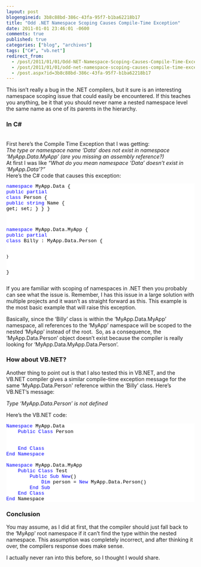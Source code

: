 ```yaml
---
layout: post
blogengineid: 3b8c88bd-386c-43fa-95f7-b1ba62218b17
title: "Odd .NET Namespace Scoping Causes Compile-Time Exception"
date: 2011-01-01 23:46:01 -0600
comments: true
published: true
categories: ["blog", "archives"]
tags: ["C#", "vb.net"]
redirect_from: 
  - /post/2011/01/01/Odd-NET-Namespace-Scoping-Causes-Compile-Time-Exception
  - /post/2011/01/01/odd-net-namespace-scoping-causes-compile-time-exception
  - /post.aspx?id=3b8c88bd-386c-43fa-95f7-b1ba62218b17
---
```

<!-- more -->

This isn’t really a bug in the .NET compilers, but it sure is an interesting namespace scoping issue that could easily be encountered. If this teaches you anything, be it that you should never name a nested namespace level the same name as one of its parents in the hierarchy.  <h3>In C#</h3>  
First here’s the Compile Time Exception that I was getting:  
<em>The type or namespace name ‘Data’ does not exist in namespace ‘MyApp.Data.MyApp’ (are you missing an assembly reference?)</em>  
At first I was like <em>“What do you mean namespace ‘Data’ doesn’t exist in ‘MyApp.Data’?”</em>  
Here’s the C# code that causes this exception:  <pre class="csharpcode"><span class="kwrd">namespace</span> MyApp.Data
{
    <span class="kwrd">public</span> <span class="kwrd">partial</span> <span class="kwrd">class</span> Person
    {
        <span class="kwrd">public</span> <span class="kwrd">string</span> Name { get; set; }
    }
}

<span class="kwrd">namespace</span> MyApp.Data.MyApp
{
    <span class="kwrd">public</span> <span class="kwrd">partial</span> <span class="kwrd">class</span> Billy : MyApp.Data.Person
    {

    }
}</pre>
<style type="text/css">
.csharpcode, .csharpcode pre
{
	font-size: small;
	color: black;
	font-family: consolas, "Courier New", courier, monospace;
	background-color: #ffffff;
	/*white-space: pre;*/
}
.csharpcode pre { margin: 0em; }
.csharpcode .rem { color: #008000; }
.csharpcode .kwrd { color: #0000ff; }
.csharpcode .str { color: #006080; }
.csharpcode .op { color: #0000c0; }
.csharpcode .preproc { color: #cc6633; }
.csharpcode .asp { background-color: #ffff00; }
.csharpcode .html { color: #800000; }
.csharpcode .attr { color: #ff0000; }
.csharpcode .alt 
{
	background-color: #f4f4f4;
	width: 100%;
	margin: 0em;
}
.csharpcode .lnum { color: #606060; }</style>


If you are familiar with scoping of namespaces in .NET then you probably can see what the issue is. Remember, I has this issue in a large solution with multiple projects and it wasn’t as straight forward as this. This example is the most basic example that will raise this exception.


Basically, since the ‘Billy’ class is within the ‘MyApp.Data.MyApp’ namespace, all references to the ‘MyApp’ namespace will be scoped to the nested ‘MyApp’ instead of the root.&#160; So, as a consequence, the ‘MyApp.Data.Person’ object doesn’t exist because the compiler is really looking for ‘MyApp.Data.MyApp.Data.Person’.

<h3>How about VB.NET?</h3>


Another thing to point out is that I also tested this in VB.NET, and the VB.NET compiler gives a similar compile-time exception message for the same ‘MyApp.Data.Person' reference within the ‘Billy’ class. Here’s VB.NET’s message:


<em>Type ‘MyApp.Data.Person’ is not defined</em>


Here’s the VB.NET code:

<pre class="csharpcode"><span class="kwrd">Namespace</span> MyApp.Data
    <span class="kwrd">Public</span> <span class="kwrd">Class</span> Person


    <span class="kwrd">End</span> <span class="kwrd">Class</span>
<span class="kwrd">End</span> <span class="kwrd">Namespace</span>

<span class="kwrd">Namespace</span> MyApp.Data.MyApp
    <span class="kwrd">Public</span> <span class="kwrd">Class</span> Test
        <span class="kwrd">Public</span> <span class="kwrd">Sub</span> <span class="kwrd">New</span>()
            <span class="kwrd">Dim</span> person = <span class="kwrd">New</span> MyApp.Data.Person()
        <span class="kwrd">End</span> <span class="kwrd">Sub</span>
    <span class="kwrd">End</span> <span class="kwrd">Class</span>
<span class="kwrd">End</span> Namespace</pre>
<style type="text/css">
.csharpcode, .csharpcode pre
{
	font-size: small;
	color: black;
	font-family: consolas, "Courier New", courier, monospace;
	background-color: #ffffff;
	/*white-space: pre;*/
}
.csharpcode pre { margin: 0em; }
.csharpcode .rem { color: #008000; }
.csharpcode .kwrd { color: #0000ff; }
.csharpcode .str { color: #006080; }
.csharpcode .op { color: #0000c0; }
.csharpcode .preproc { color: #cc6633; }
.csharpcode .asp { background-color: #ffff00; }
.csharpcode .html { color: #800000; }
.csharpcode .attr { color: #ff0000; }
.csharpcode .alt 
{
	background-color: #f4f4f4;
	width: 100%;
	margin: 0em;
}
.csharpcode .lnum { color: #606060; }</style>

<h3>Conclusion</h3>


You may assume, as I did at first, that the compiler should just fall back to the ‘MyApp’ root namespace if it can’t find the type within the nested namespace. This assumption was completely incorrect, and after thinking it over, the compilers response does make sense.


I actually never ran into this before, so I thought I would share.
